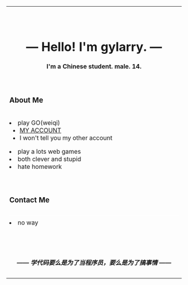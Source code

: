 <table align="center" >
<tbody>
<tr>
    <td>
        <br>
        <br>
        <div align="center">
            <h1>—  Hello! I'm gylarry.  —</h1>
            <h4>I'm a Chinese student. male. 14. </h4>
        </div>
        <br>
        <h3>About Me</h3>
        <div style="color:white">————————————————————————————</div>
        <li>play GO(weiqi)
            <ul>
                <li><a href="https://online-go.com/player/1158161/" target="_blank">MY ACCOUNT</a></li>
                <li>I won't tell you my other account</li>
            </ul>
        </li>
        <li>play a lots web games</li>
        <li>both clever and stupid</li>
        <li>hate homework</li>
        <br>
        <br>
        <h3>Contact Me</h3>
        <div style="color:white">————————————————————————————</div>
        <li>no way</li>
        <br>
        <br>
        <br>
        <div align="center">
            <h5>—— 学代码要么是为了当程序员，要么是为了搞事情 ——</h5>
        </div>
</td>
</tr>
</tbody>
</table>
